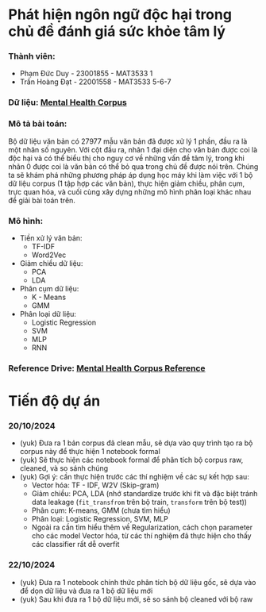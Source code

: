 # Phát hiện ngôn ngữ độc hại trong chủ đề đánh giá sức khỏe tâm lý

### Thành viên:
- Phạm Đức Duy - 23001855 - MAT3533 1
- Trần Hoàng Đạt - 22001558 - MAT3533 5-6-7 

### Dữ liệu: [Mental Health Corpus](https://www.kaggle.com/datasets/reihanenamdari/mental-health-corpus)

### Mô tả bài toán:

Bộ dữ liệu văn bản có 27977 mẫu văn bản đã được xử lý 1 phần, đầu ra là một nhãn số nguyên. Với cột đầu ra, nhãn 1 đại diện cho văn bản được coi là độc hại và có thể biểu thị cho nguy cơ về những vấn đề tâm lý, trong khi nhãn 0 được coi là văn bản có thể bỏ qua trong chủ đề được nói trên. Chúng ta sẽ khám phá những phương pháp áp dụng học máy khi làm việc với 1 bộ dữ liệu corpus (1 tập hợp các văn bản), thực hiện giảm chiều, phân cụm, trực quan hóa, và cuối cùng xây dựng những mô hình phân loại khác nhau để giải bài toán trên.

### Mô hình:
- Tiền xử lý văn bản:
  - TF-IDF
  - Word2Vec
- Giảm chiều dữ liệu:
  - PCA
  - LDA
- Phân cụm dữ liệu:
  - K - Means
  - GMM
- Phân loại dữ liệu:
  - Logistic Regression
  - SVM
  - MLP
  - RNN

### Reference Drive: [Mental Health Corpus Reference](https://drive.google.com/drive/u/1/folders/11GuJep29z7McalT862tMo4iGPzP-EAg3)

# Tiến độ dự án

### 20/10/2024
- (yuk) Đưa ra 1 bản corpus đã clean mẫu, sẽ dựa vào quy trình tạo ra bộ corpus này để thực hiện 1 notebook formal
- (yuk) Sẽ thực hiện các notebook formal để phân tích bộ corpus raw, cleaned, và so sánh chúng
- (yuk) Gợi ý: cần thực hiện trước các thí nghiệm về các sự kết hợp sau:
  - Vector hóa: TF - IDF, W2V (Skip-gram)
  - Giảm chiều: PCA, LDA (nhớ standardize trước khi fit và đặc biệt tránh data leakage (`fit_transfrom` trên bộ train, `transform` trên bộ test))
  - Phân cụm: K-means, GMM (chưa tìm hiểu)
  - Phân loại: Logistic Regression, SVM, MLP
  - Ngoài ra cần tìm hiểu thêm về Regularization, cách chọn parameter cho các model Vector hóa, từ các thí nghiệm đã thực hiện cho thấy các classifier rất dễ overfit
 
### 22/10/2024
- (yuk) Đưa ra 1 notebook chính thức phân tích bộ dữ liệu gốc, sẽ dựa vào để dọn dữ liệu và đưa ra 1 bộ dữ liệu mới
- (yuk) Sau khi đưa ra 1 bộ dữ liệu mới, sẽ so sánh bộ cleaned với bộ raw
